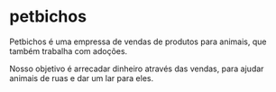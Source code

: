 <html>
  <h1> petbichos </h1>
  <p> Petbichos é uma empressa de vendas de produtos para animais, que também trabalha com adoções. </p>
  <p> Nosso objetivo é arrecadar dinheiro através das vendas, para ajudar animais de ruas e dar um lar para eles. </p>
  </html>
